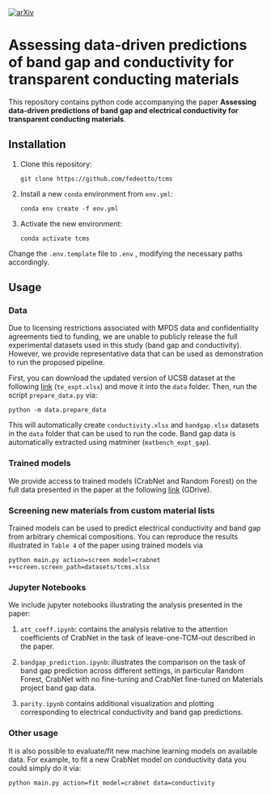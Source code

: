 [![arXiv](https://img.shields.io/badge/arXiv-2411.14034-b31b1b.svg)](https://arxiv.org/abs/2411.14034)
# Assessing data-driven predictions of band gap and conductivity for transparent conducting materials
This repository contains python code accompanying the paper **Assessing data-driven predictions of band gap and electrical conductivity for transparent conducting materials**.

## Installation
1. Clone this repository:
   ```git
   git clone https://github.com/fedeotto/tcms
   ```
2. Install a new `conda` environment from `env.yml`:
   ```git
   conda env create -f env.yml
   ```
3. Activate the new environment:
   ```git
   conda activate tcms
   ```
Change the `.env.template` file to `.env` , modifying the necessary paths accordingly.
## Usage
### Data
Due to licensing restrictions associated with MPDS data and confidentiality agreements tied to funding, we are unable to publicly release the full experimental datasets used in this study (band gap and conductivity). However, we provide representative data that can be used as demonstration to run the proposed pipeline.

First, you can download the updated version of UCSB dataset at the following <a href="https://zenodo.org/records/15365345">link</a> (`te_expt.xlsx`) and move it into the `data` folder. Then, run the script `prepare_data.py` via:
```git
python -m data.prepare_data
```
This will automatically create `conductivity.xlsx` and `bandgap.xlsx` datasets in the `data` folder that can be used to run the code. Band gap data is automatically extracted using matminer (`matbench_expt_gap`).

### Trained models
We provide access to trained models (CrabNet and Random Forest) on the full data presented in the paper at the following <a href="https://drive.google.com/drive/folders/1pe5J-yAY4s7wtDOItUkfz-BMdqCzAjS3?usp=sharing">link</a> (GDrive).

### Screening new materials from custom material lists
Trained models can be used to predict electrical conductivity and band gap from arbitrary chemical compositions. You can reproduce the results illustrated in `Table 4` of the paper using trained models via
```git
python main.py action=screen model=crabnet ++screen.screen_path=datasets/tcms.xlsx
```

### Jupyter Notebooks
We include jupyter notebooks illustrating the analysis presented in the paper:

  1. `att_coeff.ipynb`: contains the analysis relative to the attention coefficients of CrabNet in the task of leave-one-TCM-out described in the paper.

  2. `bandgap_prediction.ipynb`: illustrates the comparison on the task of band gap prediction across different settings, in particular Random Forest, CrabNet with no fine-tuning and CrabNet fine-tuned on Materials project band gap data.

  3. `parity.ipynb` contains additional visualization and plotting corresponding to electrical conductivity and band gap predictions.

### Other usage
It is also possible to evaluate/fit new machine learning models on available data. For example, to fit a new CrabNet model on conductivity data you could simply do it via:

```git
python main.py action=fit model=crabnet data=conductivity
```
